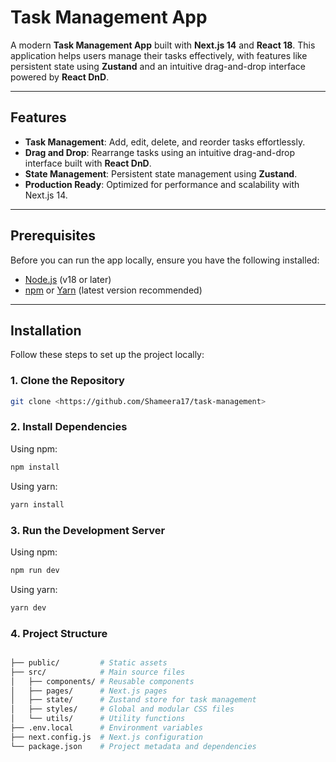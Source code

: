 # Task Management App

A modern **Task Management App** built with **Next.js 14** and **React 18**. This application helps users manage their tasks effectively, with features like persistent state using **Zustand** and an intuitive drag-and-drop interface powered by **React DnD**.

---

## Features

- **Task Management**: Add, edit, delete, and reorder tasks effortlessly.
- **Drag and Drop**: Rearrange tasks using an intuitive drag-and-drop interface built with **React DnD**.
- **State Management**: Persistent state management using **Zustand**.
- **Production Ready**: Optimized for performance and scalability with Next.js 14.

---

## Prerequisites

Before you can run the app locally, ensure you have the following installed:

- [Node.js](https://nodejs.org/) (v18 or later)
- [npm](https://www.npmjs.com/) or [Yarn](https://yarnpkg.com/) (latest version recommended)

---

## Installation

Follow these steps to set up the project locally:

### 1. Clone the Repository

```bash
git clone <https://github.com/Shameera17/task-management>
```

### 2. Install Dependencies

Using npm:

```bash
npm install
```

Using yarn:

```bash
yarn install
```

### 3. Run the Development Server

Using npm:

```bash
npm run dev
```

Using yarn:

```bash
yarn dev
```

### 4. Project Structure

```bash

├── public/         # Static assets
├── src/            # Main source files
│   ├── components/ # Reusable components
│   ├── pages/      # Next.js pages
│   ├── state/      # Zustand store for task management
│   ├── styles/     # Global and modular CSS files
│   └── utils/      # Utility functions
├── .env.local      # Environment variables
├── next.config.js  # Next.js configuration
└── package.json    # Project metadata and dependencies
```
